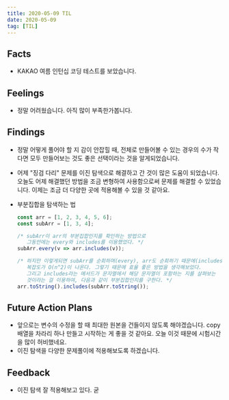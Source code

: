 ```yaml
---
title: 2020-05-09 TIL
date: 2020-05-09
tag: [TIL]
---
```


## Facts

- KAKAO 여름 인턴십 코딩 테스트를 보았습니다.

## Feelings

- 정말 어려웠습니다. 아직 많이 부족한가봅니다.

## Findings

- 정말 어떻게 풀어야 할 지 감이 안잡힐 때, 전체로 만들어볼 수 있는 경우의 수가 작다면 모두 만들어보는 것도 좋은 선택이라는 것을 알게되었습니다.
- 어제 "징검 다리" 문제를 이진 탐색으로 해결하고 간 것이 많은 도움이 되었습니다. 오늘도 어제 해결했던 방법을 조금 변형하여 사용함으로써 문제를 해결할 수 있었습니다. 이제는 조금 더 다양한 곳에 적용해볼 수 있을 것 같아요.
- 부분집합을 탐색하는 법  
  
  ```javascript
  const arr = [1, 2, 3, 4, 5, 6];
  const subArr = [1, 3, 4];

  /* subArr이 arr의 부분집합인지를 확인하는 방법으로
     그동안에는 every와 includes를 이용했었다. */
  subArr.every(v => arr.includes(v));
  
  /* 하지만 이렇게되면 subArr를 순회하며(every), arr도 순회하기 때문에(includes)
     복잡도가 O(n^2)이 나온다. 그렇기 때문에 효율 좋은 방법을 생각해보았다.
     그리고 includes라는 메서드가 문자열에서 해당 문자열이 포함하는 지를 살펴보는
     것이라는 걸 이용하여, 다음과 같이 부분집합인지를 구한다. */
  arr.toString().includes(subArr.toString());
  ```

## Future Action Plans

- 앞으로는 변수의 수정을 할 때 최대한 원본을 건들이지 않도록 해야겠습니다. copy 배열을 차라리 하나 만들고 시작하는 게 좋을 것 같아요. 오늘 이것 때문에 시험시간을 많이 허비했네요.
- 이진 탐색을 다양한 문제풀이에 적용해보도록 하겠습니다.

## Feedback

- 이진 탐색 잘 적용해보고 있다. 굳
